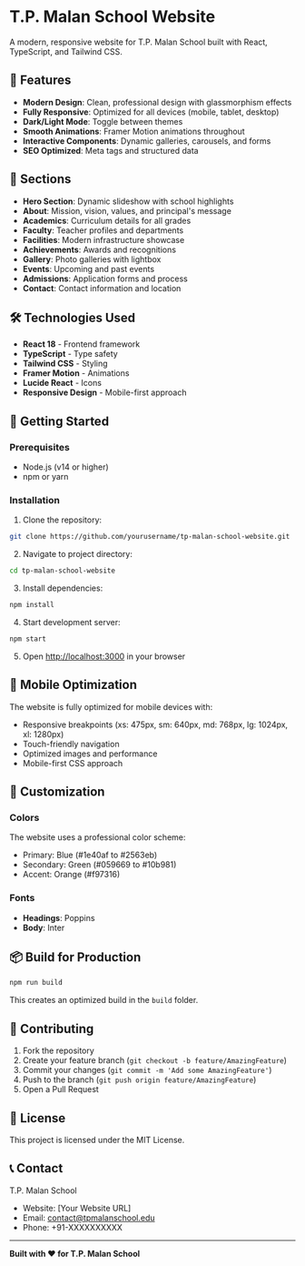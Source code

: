 # T.P. Malan School Website

A modern, responsive website for T.P. Malan School built with React, TypeScript, and Tailwind CSS.

## 🌟 Features

- **Modern Design**: Clean, professional design with glassmorphism effects
- **Fully Responsive**: Optimized for all devices (mobile, tablet, desktop)
- **Dark/Light Mode**: Toggle between themes
- **Smooth Animations**: Framer Motion animations throughout
- **Interactive Components**: Dynamic galleries, carousels, and forms
- **SEO Optimized**: Meta tags and structured data

## 🏫 Sections

- **Hero Section**: Dynamic slideshow with school highlights
- **About**: Mission, vision, values, and principal's message
- **Academics**: Curriculum details for all grades
- **Faculty**: Teacher profiles and departments
- **Facilities**: Modern infrastructure showcase
- **Achievements**: Awards and recognitions
- **Gallery**: Photo galleries with lightbox
- **Events**: Upcoming and past events
- **Admissions**: Application forms and process
- **Contact**: Contact information and location

## 🛠️ Technologies Used

- **React 18** - Frontend framework
- **TypeScript** - Type safety
- **Tailwind CSS** - Styling
- **Framer Motion** - Animations
- **Lucide React** - Icons
- **Responsive Design** - Mobile-first approach

## 🚀 Getting Started

### Prerequisites
- Node.js (v14 or higher)
- npm or yarn

### Installation

1. Clone the repository:
```bash
git clone https://github.com/yourusername/tp-malan-school-website.git
```

2. Navigate to project directory:
```bash
cd tp-malan-school-website
```

3. Install dependencies:
```bash
npm install
```

4. Start development server:
```bash
npm start
```

5. Open [http://localhost:3000](http://localhost:3000) in your browser

## 📱 Mobile Optimization

The website is fully optimized for mobile devices with:
- Responsive breakpoints (xs: 475px, sm: 640px, md: 768px, lg: 1024px, xl: 1280px)
- Touch-friendly navigation
- Optimized images and performance
- Mobile-first CSS approach

## 🎨 Customization

### Colors
The website uses a professional color scheme:
- Primary: Blue (#1e40af to #2563eb)
- Secondary: Green (#059669 to #10b981)
- Accent: Orange (#f97316)

### Fonts
- **Headings**: Poppins
- **Body**: Inter

## 📦 Build for Production

```bash
npm run build
```

This creates an optimized build in the `build` folder.

## 🤝 Contributing

1. Fork the repository
2. Create your feature branch (`git checkout -b feature/AmazingFeature`)
3. Commit your changes (`git commit -m 'Add some AmazingFeature'`)
4. Push to the branch (`git push origin feature/AmazingFeature`)
5. Open a Pull Request

## 📄 License

This project is licensed under the MIT License.

## 📞 Contact

T.P. Malan School
- Website: [Your Website URL]
- Email: contact@tpmalanschool.edu
- Phone: +91-XXXXXXXXXX

---

**Built with ❤️ for T.P. Malan School**
